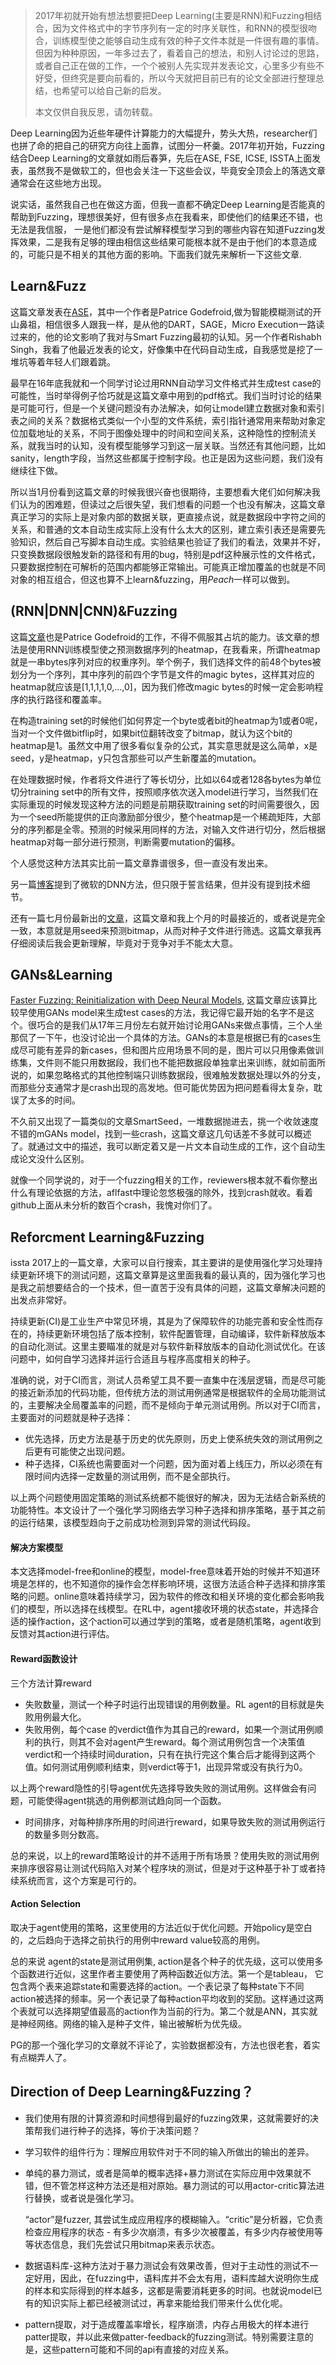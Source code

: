 > 2017年初就开始有想法想要把Deep Learning(主要是RNN)和Fuzzing相结合，因为文件格式中的字节序列有一定的时序关联性，和RNN的模型很吻合，训练模型使之能够自动生成有效的种子文件本就是一件很有趣的事情。但因为种种原因，一年多过去了，看着自己的想法，和别人讨论过的思路，或者自己正在做的工作，一个个被别人先实现并发表论文，心里多少有些不好受，但终究是要向前看的，所以今天就把目前已有的论文全部进行整理总结，也希望可以给自己新的启发。
>
> 本文仅供自我反思，请勿转载。

Deep Learning因为近些年硬件计算能力的大幅提升，势头大热，researcher们也拼了命的把自己的研究方向往上面靠，试图分一杯羹。2017年初开始，Fuzzing结合Deep Learning的文章就如雨后春笋，先后在ASE, FSE, ICSE, ISSTA上面发表，虽然我不是做软工的，但也会关注一下这些会议，毕竟安全顶会上的落选文章通常会在这些地方出现。

说实话，虽然我自己也在做这方面，但我一直都不确定Deep Learning是否能真的帮助到Fuzzing，理想很美好，但有很多点在我看来，即使他们的结果还不错，也无法是我信服， 一是他们都没有尝试解释模型学习到的哪些内容在知道Fuzzing发挥效果，二是我有足够的理由相信这些结果可能根本就不是由于他们的本意造成的，可能只是不相关的其他方面的影响。下面我们就先来解析一下这些文章.

## Learn&Fuzz

这篇文章发表在[ASE](https://arxiv.org/pdf/1701.07232.pdf)，其中一个作者是Patrice Godefroid,做为智能模糊测试的开山鼻祖，相信很多人跟我一样，是从他的DART，SAGE，Micro Execution一路读过来的，他的论文影响了我对与Smart Fuzzing最初的认知。另一个作者Rishabh Singh，我看了他最近发表的论文，好像集中在代码自动生成，自我感觉是挖了一堆坑等着年轻人们跟着跳。

最早在16年底我就和一个同学讨论过用RNN自动学习文件格式并生成test case的可能性，当时举得例子恰巧就是这篇文章中用到的pdf格式。我们当时讨论的结果是可能可行，但是一个关键问题没有办法解决，如何让model建立数据对象和索引表之间的关系？数据格式类似一个小型的文件系统，索引指针通常用来帮助对象定位加载地址的关系，不同于图像处理中的时间和空间关系，这种隐性的控制流关系，就我当时的认知，没有模型能够学习到这一层关联。当然还有其他问题，比如sanity，length字段，当然这些都属于控制字段。也正是因为这些问题，我们没有继续往下做。

所以当1月份看到这篇文章的时候我很兴奋也很期待，主要想看大佬们如何解决我们认为的困难题，但读过之后很失望，我们想看的问题一个也没有解决，这篇文章真正学习的实际上是对象内部的数据关联，更直接点说，就是数据段中字符之间的关系，和普通的文本自动生成实际上没有什么太大的区别，建立索引表还是需要先验知识，然后自己写脚本自动生成。实验结果也验证了我们的看法，效果并不好，只变换数据段很触发新的路径和有用的bug，特别是pdf这种展示性的文件格式，只要数据控制在可解析的范围内都能够正常输出。可能真正增加覆盖的也就是不同对象的相互组合，但这也算不上learn&fuzzing，用*Peach*一样可以做到。

## (RNN|DNN|CNN)&Fuzzing

这篇[文章](https://www.microsoft.com/en-us/research/wp-content/uploads/2017/11/neural-fuzzing-mcr.pdf)也是Patrice Godefroid的工作，不得不佩服其占坑的能力。该文章的想法是使用RNN训练模型使之预测数据序列的heatmap，在我看来，所谓heatmap就是一串bytes序列对应的权重序列。举个例子，我们选择文件的前48个bytes被划分为一个序列，其中序列的前四个字节是文件的magic bytes，这样其对应的heatmap就应该是[1,1,1,1,0,...,0]，因为我们修改magic bytes的时候一定会影响程序的执行路径和覆盖率。

在构造training set的时候他们如何界定一个byte或者bit的heatmap为1或者0呢，当对一个文件做bitflip时，如果bit位翻转改变了bitmap，就认为这个bit的heatmap是1。虽然文中用了很多看似复杂的公式，其实意思就是这么简单，x是seed，y是heatmap，y只包含那些可以产生新覆盖的mutation。

在处理数据时候，作者将文件进行了等长切分，比如以64或者128各bytes为单位切分training set中的所有文件，按照顺序依次送入model进行学习，当然我们在实际重现的时候发现这种方法的问题是前期获取training set的时间需要很久，因为一个seed所能提供的正向激励部分很少，整个heatmap是一个稀疏矩阵，大部分的序列都是全零。预测的时候采用同样的方法，对输入文件进行切分，然后根据heatmap对每一部分进行预测，判断需要mutation的偏移。

个人感觉这种方法其实比前一篇文章靠谱很多，但一直没有发出来。

另一篇[博客](https://www.microsoft.com/en-us/research/blog/neural-fuzzing/)提到了微软的DNN方法，但只限于誓言结果，但并没有提到技术细节。

还有一篇七月份最新出的[文章](https://arxiv.org/pdf/1807.05620)，这篇文章和我上个月的时最接近的，或者说是完全一致，本意就是用seed来预测bitmap，从而对种子文件进行筛选。这篇文章我再仔细阅读后我会更新理解，毕竟对于竞争对手不能太大意。

## GANs&Learning

[Faster Fuzzing: Reinitialization with Deep Neural Models](https://arxiv.org/abs/1711.02807), 这篇文章应该算比较早使用GANs model来生成test cases的方法，我记得它最开始的名字不是这个。很巧合的是我们从17年三月份左右就开始讨论用GANs来做点事情，三个人坐那侃了一下午，也没讨论出一个具体的方法。GANs的本意是根据已有的cases生成尽可能有差异的新cases，但和图片应用场景不同的是，图片可以只用像素做训练集，文件则不能只用数据段，我们也不能把数据段单独拿出来训练，就如前面所说的，如果忽略格式的其他控制端只训练数据段，很难触发数据处理以外的分支，而那些分支通常才是crash出现的高发地。但可能优势因为把问题看得太复杂，耽误了太多的时间。

不久前又出现了一篇类似的文章SmartSeed，一堆数据抛进去，挑一个收敛速度不错的mGANs model，找到一些crash，这篇文章这几句话差不多就可以概述了。就通过文中的描述，我可以断定着又是一片文本自动生成的工作，这个自动生成论文没什么区别。

就像一个同学说的，对于一个fuzzing相关的工作，reviewers根本就不看你整出什么有理论依据的方法，aflfast中理论忽悠极强的除外，找到crash就收。看着github上面从未分析的数百个crash，我愧对你们了。

## Reforcment Learning&Fuzzing

issta 2017上的一篇文章，大家可以自行搜索，其主要讲的是使用强化学习处理持续更新环境下的测试问题，这篇文章算是这里面我看的最认真的，因为强化学习也是我之前想要结合的一个技术，但一直苦于没有具体的问题，这篇文章解决问题的出发点非常好。

持续更新(CI)是工业生产中常见环境，其是为了保障软件的功能完善和安全性而存在的，持续更新环境包括了版本控制，软件配置管理，自动编译，软件新释放版本的自动化测试。这里主要瞄准的就是对与软件新释放版本的自动化测试优化。在该问题中，如何自学习选择并运行合适且与程序高度相关的种子。

准确的说，对于CI而言，测试人员希望工具不要一直集中在浅层逻辑，而是尽可能的接近新添加的代码功能，但传统方法的测试用例通常是根据软件的全局功能测试的，主要解决全局覆盖率的问题，而不是倾向于单元测试用例。所以对于CI而言，主要面对的问题就是种子选择：

- 优先选择，历史方法是基于历史的优先原则，历史上使系统失效的测试用例之后更有可能使之出现问题。
- 种子选择，CI系统也需要面对一个问题，因为面对着上线压力，所以必须在有限时间内选择一定数量的测试用例，而不是全部执行。

以上两个问题使用固定策略的测试系统都不能很好的解决，因为无法结合新系统的功能特性。本文设计了一个强化学习网络去学习种子选择和排序策略，基于其之前的运行结果，该模型趋向于之前成功检测到异常的测试代码段。

#### 解决方案模型 

本文选择model-free和online的模型，model-free意味着开始的时候并不知道环境是怎样的，也不知道你的操作会怎样影响环境，这很方法适合种子选择和排序策略的问题。online意味着持续学习，因为软件的修改和相关环境的变化都会影响我们的模型，所以选择在线模型。在RL中，agent接收环境的状态state，并选择合适的操作action，这个action可以通过学到的策略，或者是随机策略，agent收到反馈对其action进行评估。

#### Reward函数设计

三个方法计算reward

- 失败数量，测试一个种子时运行出现错误的用例数量。RL agent的目标就是失败用例最大化。
- 失败用例，每个case 的verdict值作为其自己的reward，如果一个测试用例顺利的执行，则其不会对agent产生reward。每个测试用例包含一个决策值verdict和一个持续时间duration，只有在执行完这个集合后才能得到这两个值。如何测试用例顺利结束，则verdict等于1，出现异常或没有执行为0。

以上两个reward隐性的引导agent优先选择导致失败的测试用例。这样做会有问题，可能使得agent挑选的用例都测试趋向同一个函数。

- 时间排序，对每种排序所用的时间进行reward，如果导致失败的测试用例运行的数量多则分数高。

总的来说，以上的reward策略设计的并不适用于所有场景？使用失败的测试用例来排序很容易让测试代码陷入对某个程序块的测试，但是对于这种基于补丁或者持续系统而言，这个方案是可行的。

#### Action Selection

取决于agent使用的策略，这里使用的方法近似于优化问题。开始policy是空白的，之后趋向于选择之前执行的用例中reward value较高的用例。

总的来说 agent的state是测试用例集, action是各个种子的优先级，这可以使用多个函数进行近似，这里作者主要使用了两种函数近似方法。第一个是tableau， 它包含两个表来追踪state和需要选择的action。一个表记录了每种state下不同action被选择的频率。另一个表记录了每种action平均收到的奖励。这样通过这两个表就可以选择期望值最高的action作为当前的行为。第二个就是ANN，其实就是神经网络。网络的输入是种子文件，输出被解析为优先级。 

PG的那一个强化学习的文章就不评论了，实验数据都没有，方法也很老套，着实有点糊弄人了。


## Direction of Deep Learning&Fuzzing？

- 我们使用有限的计算资源和时间想得到最好的fuzzing效果，这就需要好的决策帮我们进行种子的选择，等价于决策问题？

- 学习软件的组件行为：理解应用软件对于不同的输入所做出的输出的差异。

- 单纯的暴力测试，或者是简单的概率选择+暴力测试在实际应用中效果就不错，但不管怎样这种方法还是相对原始。暴力测试的可以用actor-critic算法进行替换，或者说是强化学习。 

  “actor”是fuzzer, 其尝试生成应用程序的模糊输入。“critic”是分析器，它负责检查应用程序的状态 - 有多少次崩溃，有多少次被覆盖，有多少内存被使用等等状态信息，我们先尝试只用bitmap来表示状态。

-  数据语料库-这种方法对于暴力测试会有效果改善，但对于主动性的测试不一定好用，因此，在fuzzing中，语料库并不会太有用，语料库越大说明你生成的样本和实际得到的样本越多，这都是需要消耗更多的时间。也就说model已有的知识实际上都已经被测试过，再拿来能给我们带来什么优化呢。

-  pattern提取，对于造成覆盖率增长，程序崩溃，内存占用极大的样本进行patter提取，并以此来做patter-feedback的fuzzing测试。特别需要注意的是，这些pattern可能和不同的api有直接的对应关系。

   ​

   ​


